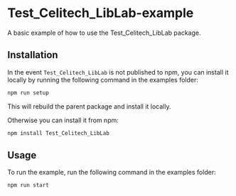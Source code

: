 # Test_Celitech_LibLab-example
A basic example of how to use the Test_Celitech_LibLab package.

## Installation

In the event `Test_Celitech_LibLab` is not published to npm, you can install it locally by running the following command in the examples folder:
```sh
npm run setup
```

This will rebuild the parent package and install it locally.

Otherwise you can install it from npm:
```sh
npm install Test_Celitech_LibLab
```

## Usage

To run the example, run the following command in the examples folder:
```sh
npm run start
```

